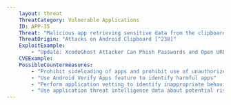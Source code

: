 ```yaml
---
    layout: threat
    ThreatCategory: Vulnerable Applications
    ID: APP-35
    Threat: "Malicious app retrieving sensitive data from the clipboard (e.g., passwords)"
    ThreatOrigin: "Attacks on Android Clipboard [^238]"
    ExploitExample:
        - "Update: XcodeGhost Attacker Can Phish Passwords and Open URLs Through Infected Apps [^239]"
    CVEExample:
    PossibleCountermeasures:
        - "Prohibit sideloading of apps and prohibit use of unauthorized app stores"
        - "Use Android Verify Apps feature to identify harmful apps"
        - "Perform application vetting to identify inappropriate behaviors by apps including permission requests made by the apps"
        - "Use application threat intelligence data about potential risks associated with apps installed on devices"
---
```

